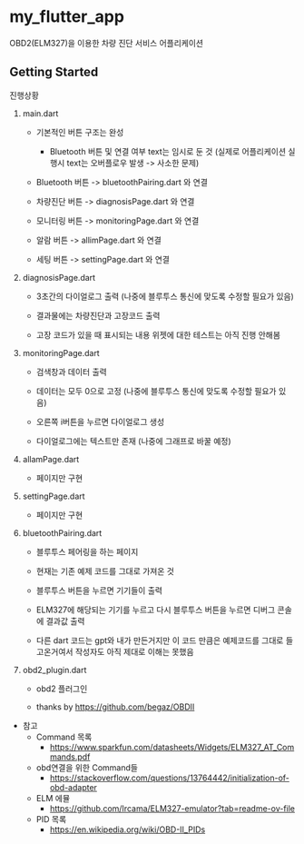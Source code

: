 # my_flutter_app

OBD2(ELM327)을 이용한 차량 진단 서비스 어플리케이션

## Getting Started

진행상황

1. main.dart

    - 기본적인 버튼 구조는 완성

        - Bluetooth 버튼 및 연결 여부 text는 임시로 둔 것 (실제로 어플리케이션 실행시 text는 오버플로우 발생 -> 사소한 문제)

    - Bluetooth 버튼 -> bluetoothPairing.dart 와 연결

    - 차량진단 버튼 -> diagnosisPage.dart 와 연결

    - 모니터링 버튼 -> monitoringPage.dart 와 연결

    - 알람 버튼 -> allimPage.dart 와 연결

    - 세팅 버튼 -> settingPage.dart 와 연결

2. diagnosisPage.dart

    - 3초간의 다이얼로그 출력 (나중에 블루투스 통신에 맞도록 수정할 필요가 있음)

    - 결과물에는 차량진단과 고장코드 출력

    - 고장 코드가 있을 때 표시되는 내용 위젯에 대한 테스트는 아직 진행 안해봄

3. monitoringPage.dart

    - 검색창과 데이터 출력

    - 데이터는 모두 0으로 고정 (나중에 블루투스 통신에 맞도록 수정할 필요가 있음)

    - 오른쪽 i버튼을 누르면 다이얼로그 생성

    - 다이얼로그에는 텍스트만 존재 (나중에 그래프로 바꿀 예정)

4. allamPage.dart

    - 페이지만 구현

5. settingPage.dart

    - 페이지만 구현

6. bluetoothPairing.dart

    - 블루투스 페어링을 하는 페이지

    - 현재는 기존 예제 코드를 그대로 가져온 것

    - 블루투스 버튼을 누르면 기기들이 출력

    - ELM327에 해당되는 기기를 누르고 다시 블루투스 버튼을 누르면 디버그 콘솔에 결과값 출력

    - 다른 dart 코드는 gpt와 내가 만든거지만 이 코드 만큼은 예제코드를 그대로 들고온거여서 작성자도 아직 제대로 이해는 못했음

7. obd2_plugin.dart

    - obd2 플러그인

    - thanks by https://github.com/begaz/OBDII

- 참고
    - Command 목록
        - https://www.sparkfun.com/datasheets/Widgets/ELM327_AT_Commands.pdf
    - obd연결을 위한 Command들
        - https://stackoverflow.com/questions/13764442/initialization-of-obd-adapter
    - ELM 에뮬
        - https://github.com/Ircama/ELM327-emulator?tab=readme-ov-file
    - PID 목록
        - https://en.wikipedia.org/wiki/OBD-II_PIDs